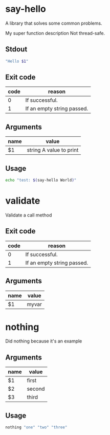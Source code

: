 # say-hello
A library that solves some common problems.

My super function description
Not thread-safe.
## Stdout
```bash
"Hello $1"
```
## Exit code
|code|reason|
| -- | -- |
|0|If successful.|
|1|If an empty string passed.|
## Arguments
|name|value|
| -- | -- |
|$1|string A value to print|
## Usage
```bash
echo "test: $(say-hello World)"
```

# validate
Validate a call method
## Exit code
|code|reason|
| -- | -- |
|0|If successful.|
|1|If an empty string passed.|
## Arguments
|name|value|
| -- | -- |
|$1|myvar|

# nothing
Did nothing because it's an example
## Arguments
|name|value|
| -- | -- |
|$1|first|
|$2|second|
|$3|third|
## Usage
```bash
nothing "one" "two" "three"
```

